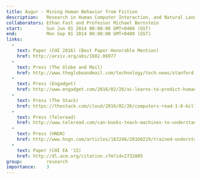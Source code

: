 ```yaml
---
title: Augur - Mining Human Behavior from Fiction
description:   Research in Human Computer Interaction, and Natural Language Processing, exploring how we could teach a computer enough about human actions to enable predictive application interfaces that could, for example, recommend ice cream shops upon learning that a person was having dinner.
collaborators: Ethan Fast and Professor Michael Bernstein
start:         Sun Jun 01 2014 00:00:00 GMT+0400 (GST)
end:           Mon Sep 01 2014 00:00:00 GMT+0400 (GST)
links: 
  - 
    text: Paper (CHI 2016) (Best Paper Honorable Mention)
    href: http://arxiv.org/abs/1602.06977
  - 
    text: Press (The Globe and Mail)
    href: http://www.theglobeandmail.com/technology/tech-news/stanford-researchers-using-wattpad-stories-to-inform-artificial-intelligence/article29042748/
  - 
    text: Press (Engadget)
    href: http://www.engadget.com/2016/02/28/ai-learns-to-predict-human-reactions-by-reading-our-fiction/
  - 
    text: Press (The Stack)
    href: https://thestack.com/cloud/2016/02/26/computers-read-1-8-billion-words-of-fiction-to-learn-how-to-anticipate-human-behaviour/
  - 
    text: Press (Teleread)
    href: http://www.teleread.com/can-books-teach-machines-to-understand-people/
  - 
    text: Press (HNGN)
    href: http://www.hngn.com/articles/183248/20160229/trained-understand-predict-human-behavior-reading-books.htm
  - 
    text: Paper (CHI EA '15)
    href: http://dl.acm.org/citation.cfm?id=2732805
group:         research
importance:    3
---
```

